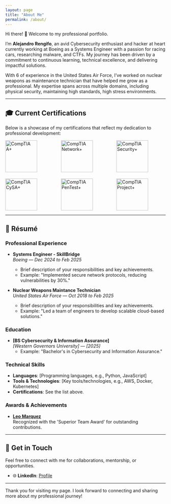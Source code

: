 ```yaml
---
layout: page
title: "About Me"
permalink: /about/
---
```


Hi there! 👋 Welcome to my professional portfolio.  

I’m **Alejandro Rengifo**, an avid Cybersecurity enthusiast and hacker at heart currently working at Boeing as a Systems Engineer with a passion for racing cars, researching malware, and CTFs. My journey has been driven by a commitment to continuous learning, technical excellence, and delivering impactful solutions.

With 6 of experience in the United States Air Force, I’ve worked on nuclear weapons as maintenance technician that have helped me grow as a professional. My expertise spans across multiple domains, including physical security, maintaining high standards, high stress environments.

---

## 🎓 Current Certifications

Below is a showcase of my certifications that reflect my dedication to professional development:

<div style="display: grid; grid-template-columns: repeat(auto-fit, minmax(150px, 1fr)); gap: 20px; align-items: center;">

<a href="https://www.comptia.org/certifications/a" target="_blank">
  <img src="https://rengifosec.github.io/assets/certifications/Aplus%20Logo%20Certified%20CE.png" alt="CompTIA A+" style="height: 100px;">
</a>

<a href="https://www.comptia.org/certifications/network" target="_blank">
  <img src="https://rengifosec.github.io/assets/certifications/NetworkPlus%20Logo%20Certified%20CE.png" alt="CompTIA Network+" style="height: 100px;">
</a>

<a href="https://www.comptia.org/certifications/security" target="_blank">
  <img src="https://rengifosec.github.io/assets/certifications/SecurityPlus%20Logo%20Certified%20CE.png" alt="CompTIA Security+" style="height: 100px;">
</a>

<a href="https://www.comptia.org/certifications/cysa" target="_blank">
  <img src="https://rengifosec.github.io/assets/certifications/CySA+ce%20certified%20logo.png" alt="CompTIA CySA+" style="height: 100px;">
</a>

<a href="https://www.comptia.org/certifications/pentest" target="_blank">
  <img src="https://rengifosec.github.io/assets/certifications/PenTest+ce%20certified%20Logo.png" alt="CompTIA PenTest+" style="height: 100px;">
</a>

<a href="https://www.comptia.org/certifications/project" target="_blank">
  <img src="https://rengifosec.github.io/assets/certifications/ProjectPlus%20Logo%20Certified.png" alt="CompTIA Project+" style="height: 100px;">
</a>

</div>

---

## 📄 Résumé

### Professional Experience

- **Systems Engineer - SkillBridge**  
  *Boeing* — *Dec 2024 to Feb 2025*  
  - Brief description of your responsibilities and key achievements.
  - Example: "Implemented secure network protocols, reducing vulnerabilities by 30%."

- **Nuclear Weapons Maintance Technician**  
  *United States Air Force* — *Oct 2018 to Feb 2025*  
  - Brief description of your responsibilities and key achievements.
  - Example: "Led a team of engineers to develop scalable cloud-based solutions."

### Education

- **[BS Cybersecurity & Information Assurance]**  
  *[Western Governors University]* — *[2025]*  
  - Example: "Bachelor's in Cybersecurity and Information Assurance."

### Technical Skills

- **Languages**: [Programming languages, e.g., Python, JavaScript]  
- **Tools & Technologies**: [Key tools/technologies, e.g., AWS, Docker, Kubernetes]  
- **Certifications**: See the list above.

### Awards & Achievements

- **[Leo Marquez](https://airandspace.si.edu/support/wall-of-honor/ltgen-leo-marquez-usaf-ret)**  
  Recognized with the 'Superior Team Award' for outstanding contributions.

---

## 🌟 Get in Touch

Feel free to connect with me for collaborations, mentorship, or opportunities.  
- 🌐 **LinkedIn**: [Profile](https://linkedin.com/in/rengifoalejandro)  

---

Thank you for visiting my page. I look forward to connecting and sharing more about my professional journey!
